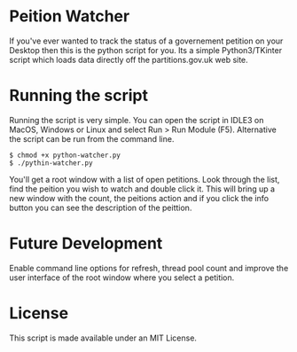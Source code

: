 # Peition Watcher

If you've ever wanted to track the status of a governement petition
on your Desktop then this is the python script for you.  Its a simple
Python3/TKinter script which loads data directly off the 
partitions.gov.uk web site.

# Running the script

Running the script is very simple.  You can open the script in IDLE3
on MacOS, Windows or Linux and select Run > Run Module (F5).
Alternative the script can be run from the command line. 

```
$ chmod +x python-watcher.py
$ ./pythin-watcher.py
```

You'll get a root window with a list of open petitions.  Look through
the list, find the peition you wish to watch and double click it.  This
will bring up a new window with the count, the peitions action and
if you click the info button you can see the description of the 
peittion.

# Future Development

Enable command line options for refresh, thread pool count and improve
the user interface of the root window where you select a petition.

# License

This script is made available under an MIT License.
